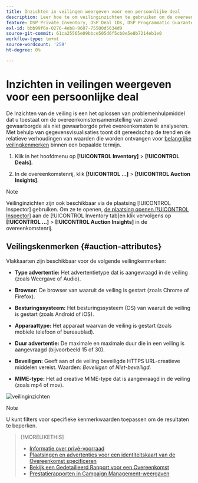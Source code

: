 ```yaml
---
title: Inzichten in veilingen weergeven voor een persoonlijke deal
description: Leer hoe te om veilinginzichten te gebruiken om de overeenkomstensamenstelling van privé overeenkomst te analyseren.
feature: DSP Private Inventory, DSP Deal IDs, DSP Programmatic Guaranteed Deals
exl-id: bbb99f6a-0276-4eb8-9607-75500d5634d9
source-git-commit: 61ca25565e09bbce505d6f5cb0e5e8b7214eb1e0
workflow-type: tm+mt
source-wordcount: '259'
ht-degree: 0%

---
```


# Inzichten in veilingen weergeven voor een persoonlijke deal

De Inzichten van de veiling is een het oplossen van problemenhulpmiddel dat u toestaat om de overeenkomstensamenstelling van zowel gewaarborgde als niet gewaarborgde privé overeenkomsten te analyseren. Met behulp van gegevensvisualisaties toont dit gereedschap de trend en de relatieve verhoudingen van waarden die worden ontvangen voor [belangrijke veilingkenmerken](#auction-attributes) binnen een bepaalde termijn.

1. Klik in het hoofdmenu op **[!UICONTROL Inventory]** > **[!UICONTROL Deals].**

1. In de overeenkomstenrij, klik  **[!UICONTROL ...]** > **[!UICONTROL Auction Insights]**.

>[!NOTE]
>
>Veilinginzichten zijn ook beschikbaar via de plaatsing [!UICONTROL Inspector] gebruiken. Om ze te openen, [de plaatsing openen [!UICONTROL Inspector]](/help/dsp/campaign-management/reports/placement-details-view.md) aan de [!UICONTROL Inventory tab]en klik vervolgens op **[!UICONTROL ...]** > **[!UICONTROL Auction Insights]** in de overeenkomstenrij.

## Veilingskenmerken {#auction-attributes}

Vlakkaarten zijn beschikbaar voor de volgende veilingkenmerken:

* **Type advertentie:** Het advertentietype dat is aangevraagd in de veiling (zoals Weergave of Audio).

* **Browser:** De browser van waaruit de veiling is gestart (zoals Chrome of Firefox).

* **Besturingssysteem:** Het besturingssysteem (OS) van waaruit de veiling is gestart (zoals Android of iOS).

* **Apparaattype:** Het apparaat waarvan de veiling is gestart (zoals mobiele telefoon of bureaublad).

* **Duur advertentie:** De maximale en maximale duur die in een veiling is aangevraagd (bijvoorbeeld 15 of 30).

* **Beveiligen:** Geeft aan of de veiling beveiligde HTTPS URL-creatieve middelen vereist. Waarden: <i>Beveiligen</i> of <i>Niet-beveiligd</i>.

* **MIME-type:** Het ad creative MIME-type dat is aangevraagd in de veiling (zoals mp4 of mov).

![veilinginzichten](/help/dsp/assets/auction-insights.png)

>[!NOTE]
>
>U kunt filters voor specifieke kenmerkwaarden toepassen om de resultaten te beperken.

>[!MORELIKETHIS]
>
>* [Informatie over privé-voorraad](private-inventory-about.md)
>* [Plaatsingen en advertenties voor een identiteitskaart van de Overeenkomst specificeren](deal-id-attach-placements.md)
>* [Bekijk een Gedetailleerd Rapport voor een Overeenkomst](deal-view-report.md)
>* [Prestatierapporten in Campaign Management-weergaven](/help/dsp/campaign-management/reports/campaign-reports-about.md)
